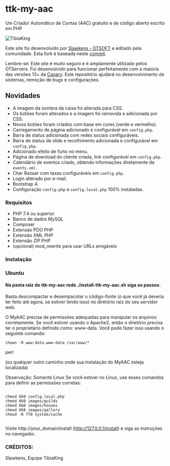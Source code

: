 # ttk-my-aac
Um Criador Automático de Contas (AAC) gratuito e de código aberto escrito em PHP

![TibiaKing](https://user-images.githubusercontent.com/74227915/219124653-caccb04f-e858-4e81-b8be-c94ffbd3f276.png)

Este site foi desenvolvido por [Slawkens - OTSOFT](https://github.com/otsoft/myaac) e editado pela comunidade.
Esta fork é baseada neste [commit](https://github.com/otsoft/myaac/commit/f24fc75b12bb6a44a5f99c7b98da03223ad9f8bf).

Lembre-se:
Este site é muito seguro e é amplamente utilizado pelos OTServers.
Foi desenvolvido para funcionar perfeitamente com a maioria das versões 13+ da [Canary](https://github.com/tibiaking/canary).
Este repositório ajudará no desenvolvimento de sistemas, remoção de bugs e configurações.

## Novidades
- A imagem da sombra da caixa foi alterada para CSS.
- Os botões foram alterados e a imagem foi removida e adicionada por CSS.
- Novos botões foram criados com base em cores (verde e vermelho).
- Carregamento de página adicionado e configurável em `config.php`.
- Barra de status adicionada com redes sociais configuráveis.
- Barra de status de slide e recolhimento adicionada e configurável em `config.php`.
- Adicionado efeito de furto no menu.
- Página de download do cliente criada, link configurável em `config.php`.
- Calendário de eventos criado, obtendo informações diretamente de `events.xml`.
- Char Bazaar com taxas configuráveis em `config.php`.
- Login alterado por e-mail.
- Bootstrap 4.
- Configuração `config.php` e `config.local.php` 100% instaladas.

### Requisitos
- PHP 7.4 ou superior
- Banco de dados MySQL
- Composer
- Extensão PDO PHP
- Extensão XML PHP
- Extensão ZIP PHP
- (opcional) mod_rewrite para usar URLs amigáveis

### Instalação
### Ubuntu
#### Na pasta raiz do ttk-my-aac rode ./install-ttk-my-aac.sh siga os passos.

Basta descompactar e desempacotar o código-fonte (o que você já deveria ter feito até agora, se estiver lendo isso) no diretório raiz do seu servidor web.

O MyAAC precisa de permissões adequadas para manipular os arquivos corretamente.
Se você estiver usando o Apache2, então o diretório precisa ter o proprietário definido como: www-data. Você pode fazer isso usando o seguinte comando:
```
chown -R www-data.www-data /var/www/*

```

perl

(ou qualquer outro caminho onde sua instalação do MyAAC esteja localizada)

Observação: Somente Linux
Se você estiver no Linux, use esses comandos para definir as permissões corretas:
```

chmod 660 config.local.php
chmod 660 images/guilds
chmod 660 images/houses
chmod 660 images/gallery
chmod -R 770 system/cache


```


Visite http://your_domain/install (http://127.0.0.1/install) e siga as instruções no navegador.

### CRÉDITOS:
Slawkens, Equipe TibiaKing
